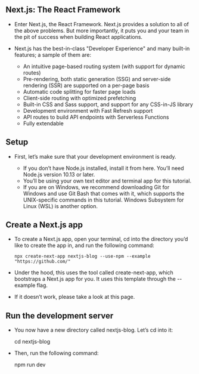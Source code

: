 ## Next.js: The React Framework
* Enter Next.js, the React Framework. Next.js provides a solution to all of the above problems. But more importantly, it puts you and your team in the pit of success when building React applications.

* Next.js has the best-in-class "Developer Experience" and many built-in features; a sample of them are:

  * An intuitive page-based routing system (with support for dynamic routes)
  * Pre-rendering, both static generation (SSG) and server-side rendering (SSR) are supported on a per-page basis
  * Automatic code splitting for faster page loads
  * Client-side routing with optimized prefetching
  * Built-in CSS and Sass support, and support for any CSS-in-JS library
  * Development environment with Fast Refresh support
  * API routes to build API endpoints with Serverless Functions
  * Fully extendable
## Setup
* First, let’s make sure that your development environment is ready.

  * If you don’t have Node.js installed, install it from here. You’ll need Node.js version 10.13 or later.
  * You’ll be using your own text editor and terminal app for this tutorial.
  * If you are on Windows, we recommend downloading Git for Windows and use Git Bash that comes with it, which supports the UNIX-specific commands in this tutorial. Windows Subsystem for Linux (WSL) is another option.
## Create a Next.js app
* To create a Next.js app, open your terminal, cd into the directory you’d like to create the app in, and run the following command:

      npx create-next-app nextjs-blog --use-npm --example "https://github.com/"
* Under the hood, this uses the tool called create-next-app, which bootstraps a Next.js app for you. It uses this template through the --example flag.

* If it doesn’t work, please take a look at this page.

## Run the development server
* You now have a new directory called nextjs-blog. Let’s cd into it:

    cd nextjs-blog
* Then, run the following command:

    npm run dev
